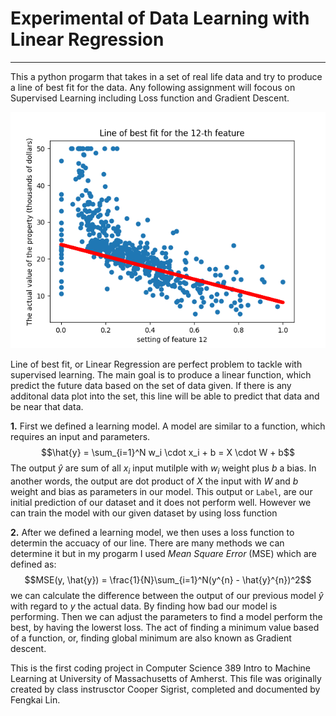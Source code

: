 # Experimental of Data Learning with Linear Regression
---
This a python progarm that takes in a set of real life data and try to produce a line of best fit for the data. 
Any following assignment will focous on Supervised Learning including Loss function and Gradient Descent.  
  
![Linear Regression](line_of_best_fit_feat_12.png)
  
Line of best fit, or Linear Regression are perfect problem to tackle with supervised learning. The main goal is to produce
a linear function, which predict the future data based on the set of data given. If there is any additonal data plot into the
set, this line will be able to predict that data and be near that data. 
  
**1.** First we defined a learning model. A model are similar to a function, which requires an input and parameters. 
$$\hat{y} = \sum_{i=1}^N w_i \cdot x_i + b = X \cdot W + b$$
The output $\hat{y}$ are sum of all $x_i$ input mutilple with $w_i$ weight plus $b$ a bias. In another words, the output are 
dot product of $X$ the input with $W$ and $b$ weight and bias as parameters in our model. This output or `Label`, are our 
initial prediction of our dataset and it does not perform well. However we can train the model with our given dataset by 
using loss function  
  
**2.** After we defined a learning model, we then uses a loss function to determin the accuacy of our line. There are many
methods we can determine it but in my progarm I used *Mean Square Error* (MSE) which are defined as:
$$MSE(y, \hat{y}) = \frac{1}{N}\sum_{i=1}^N(y^{n} - \hat{y}^{n})^2$$
we can calculate the difference between the output of our previous model $\hat{y}$ with regard to $y$ the actual data. By finding
how bad our model is performing. Then we can adjust the parameters to find a model perform the best, by having the lowerst loss. 
The act of finding a minimum value based of a function, or, finding global minimum are also known as Gradient descent.  

This is the first coding project in Computer Science 389 Intro to Machine Learning at University of Massachusetts of Amherst.
This file was originally created by class instrusctor Cooper Sigrist, completed and documented by Fengkai Lin.
